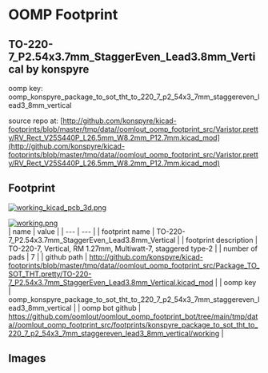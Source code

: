 # OOMP Footprint  
## TO-220-7_P2.54x3.7mm_StaggerEven_Lead3.8mm_Vertical  by konspyre  
  
oomp key: oomp_konspyre_package_to_sot_tht_to_220_7_p2_54x3_7mm_staggereven_lead3_8mm_vertical  
  
source repo at: [http://github.com/konspyre/kicad-footprints/blob/master/tmp/data//oomlout_oomp_footprint_src/Varistor.pretty/RV_Rect_V25S440P_L26.5mm_W8.2mm_P12.7mm.kicad_mod](http://github.com/konspyre/kicad-footprints/blob/master/tmp/data//oomlout_oomp_footprint_src/Varistor.pretty/RV_Rect_V25S440P_L26.5mm_W8.2mm_P12.7mm.kicad_mod)  
## Footprint  
  
[![working_kicad_pcb_3d.png](working_kicad_pcb_3d_600.png)](working_kicad_pcb_3d.png)  
  
[![working.png](working_600.png)](working.png)  
| name | value | 
| --- | --- | 
| footprint name | TO-220-7_P2.54x3.7mm_StaggerEven_Lead3.8mm_Vertical | 
| footprint description | TO-220-7, Vertical, RM 1.27mm, Multiwatt-7, staggered type-2 | 
| number of pads | 7 | 
| github path | http://github.com/konspyre/kicad-footprints/blob/master/tmp/data//oomlout_oomp_footprint_src/Package_TO_SOT_THT.pretty/TO-220-7_P2.54x3.7mm_StaggerEven_Lead3.8mm_Vertical.kicad_mod | 
| oomp key | oomp_konspyre_package_to_sot_tht_to_220_7_p2_54x3_7mm_staggereven_lead3_8mm_vertical | 
| oomp bot github | https://github.com/oomlout/oomlout_oomp_footprint_bot/tree/main/tmp/data//oomlout_oomp_footprint_src/footprints/konspyre_package_to_sot_tht_to_220_7_p2_54x3_7mm_staggereven_lead3_8mm_vertical/working | 
## Images  
